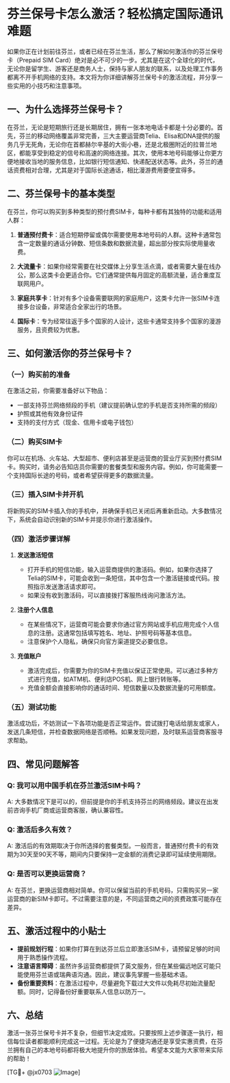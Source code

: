 # 芬兰保号卡怎么激活？轻松搞定国际通讯难题

如果你正在计划前往芬兰，或者已经在芬兰生活，那么了解如何激活你的芬兰保号卡（Prepaid SIM Card）绝对是必不可少的一步。尤其是在这个全球化的时代，无论你是留学生、游客还是商务人士，保持与家人朋友的联系，以及处理工作事务都离不开手机网络的支持。本文将为你详细讲解芬兰保号卡的激活流程，并分享一些实用的小技巧和注意事项。

## 一、为什么选择芬兰保号卡？

在芬兰，无论是短期旅行还是长期居住，拥有一张本地电话卡都是十分必要的。首先，芬兰的移动网络覆盖非常完善，三大主要运营商Telia、Elisa和DNA提供的服务几乎无死角，无论你在首都赫尔辛基的大街小巷，还是北极圈附近的拉普兰地区，都能享受到稳定的信号和高速的网络连接。其次，使用本地号码能够让你更方便地接收当地的服务信息，比如银行短信通知、快递配送状态等。此外，芬兰的通话资费相对合理，尤其是对于国际长途通话，相比漫游费用要便宜得多。

## 二、芬兰保号卡的基本类型

在芬兰，你可以购买到多种类型的预付费SIM卡，每种卡都有其独特的功能和适用人群：

1. **普通预付费卡**：适合短期停留或偶尔需要使用本地号码的人群。这种卡通常包含一定数量的通话分钟数、短信条数和数据流量，超出部分按实际使用量收费。
   
2. **大流量卡**：如果你经常需要在社交媒体上分享生活点滴，或者需要大量在线办公，那么这类卡会更适合你。它们通常提供每月固定的高额流量，适合重度互联网用户。

3. **家庭共享卡**：针对有多个设备需要联网的家庭用户，这类卡允许一张SIM卡连接多台设备，非常适合全家出行的场景。

4. **国际卡**：专为经常往返于多个国家的人设计，这些卡通常支持多个国家的漫游服务，且资费较为优惠。

## 三、如何激活你的芬兰保号卡？

### （一）购买前的准备

在激活之前，你需要准备好以下物品：
- 一部支持芬兰网络频段的手机（建议提前确认您的手机是否支持所需的频段）
- 护照或其他有效身份证件
- 支持的支付方式（现金、信用卡或电子钱包）

### （二）购买SIM卡

你可以在机场、火车站、大型超市、便利店甚至是运营商的营业厅买到预付费SIM卡。购买时，请务必告知店员你需要的套餐类型和服务内容。例如，你可能需要一个支持国际长途的号码，或者希望获得更多的数据流量。

### （三）插入SIM卡并开机

将新购买的SIM卡插入你的手机中，并确保手机已关闭后再重新启动。大多数情况下，系统会自动识别新的SIM卡并提示你进行激活操作。

### （四）激活步骤详解

1. **发送激活短信**
   - 打开手机的短信功能，输入运营商提供的激活码。例如，如果你选择了Telia的SIM卡，可能会收到一条短信，其中包含一个激活链接或代码。按照指示发送激活请求即可。
   - 如果没有收到激活码，可以直接拨打客服热线询问激活方法。

2. **注册个人信息**
   - 在某些情况下，运营商可能会要求你通过官方网站或手机应用完成个人信息的注册。这通常包括填写姓名、地址、护照号码等基本信息。
   - 注意保护个人隐私，确保只向官方渠道提交必要信息。

3. **充值账户**
   - 激活完成后，你需要为你的SIM卡充值以保证正常使用。可以通过多种方式进行充值，如ATM机、便利店POS机、网上银行转账等。
   - 充值金额会直接影响你的通话时间、短信数量以及数据流量的可用额度。

### （五）测试功能

激活成功后，不妨测试一下各项功能是否正常运作。尝试拨打电话给朋友或家人，发送几条短信，并检查数据网络是否顺畅。如果发现问题，及时联系运营商客服寻求帮助。

## 四、常见问题解答

### Q: 我可以用中国手机在芬兰激活SIM卡吗？
A: 大多数情况下是可以的，但前提是你的手机支持芬兰的网络频段。建议在出发前咨询手机厂商或运营商客服，确认兼容性。

### Q: 激活后多久有效？
A: 激活后的有效期取决于你所选择的套餐类型。一般而言，普通预付费卡的有效期为30天至90天不等，期间内只要保持一定金额的消费记录即可延续使用期限。

### Q: 是否可以更换运营商？
A: 在芬兰，更换运营商相对简单。你可以保留当前的手机号码，只需购买另一家运营商的新SIM卡即可。不过需要注意的是，不同运营商之间的资费政策可能存在差异。

## 五、激活过程中的小贴士

- **提前规划行程**：如果你打算在到达芬兰后立即激活SIM卡，请预留足够的时间用于熟悉操作流程。
- **注意语言障碍**：虽然许多运营商都提供了英文服务，但在某些偏远地区可能只能使用芬兰语或瑞典语沟通。因此，建议事先掌握一些基础术语。
- **备份重要资料**：在激活过程中，尽量避免下载过大文件以免耗尽初始流量配额。同时，记得备份好重要联系人信息以防万一。

## 六、总结

激活一张芬兰保号卡并不复杂，但细节决定成败。只要按照上述步骤逐一执行，相信每位读者都能顺利完成这一过程。无论是为了便捷沟通还是享受实惠资费，在芬兰拥有自己的本地号码都将极大地提升你的旅居体验。希望本文能为大家带来实际的帮助！

[TG💪+ @jx0703 ![Image](https://github.com/user-attachments/assets/dbca1d08-cadb-493c-b0ec-ad6f7a83f270)]